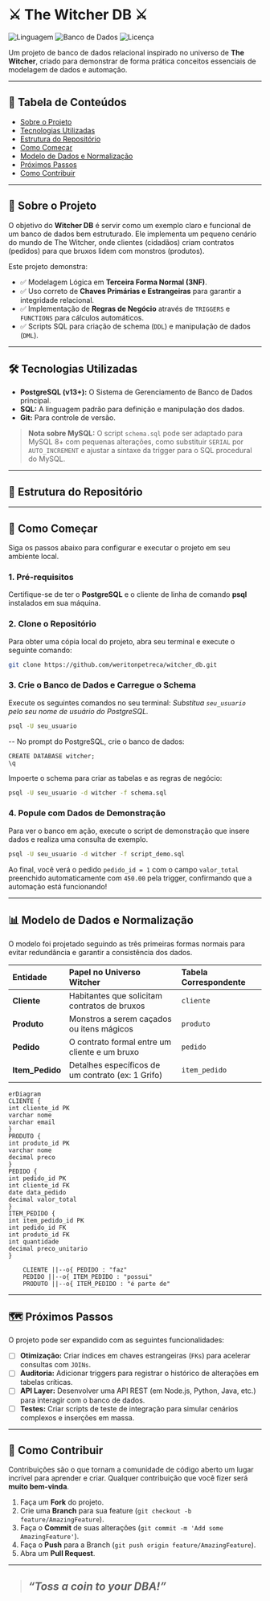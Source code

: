 # ⚔️ The Witcher DB ⚔️

![Linguagem](https://img.shields.io/badge/Linguagem-SQL-blue?style=for-the-badge)
![Banco de Dados](https://img.shields.io/badge/Banco_de_Dados-PostgreSQL-blue?style=for-the-badge&logo=postgresql)
![Licença](https://img.shields.io/badge/Licença-MIT-green?style=for-the-badge)

Um projeto de banco de dados relacional inspirado no universo de **The Witcher**, criado para demonstrar de forma prática conceitos essenciais de modelagem de dados e automação.

---

## 📜 Tabela de Conteúdos

- [Sobre o Projeto](#-sobre-o-projeto)
- [Tecnologias Utilizadas](#-tecnologias-utilizadas)
- [Estrutura do Repositório](#-estrutura-do-repositório)
- [Como Começar](#-como-começar)
- [Modelo de Dados e Normalização](#-modelo-de-dados-e-normalização)
- [Próximos Passos](#-próximos-passos)
- [Como Contribuir](#-como-contribuir)

---

## 🎯 Sobre o Projeto

O objetivo do **Witcher DB** é servir como um exemplo claro e funcional de um banco de dados bem estruturado. Ele implementa um pequeno cenário do mundo de The Witcher, onde clientes (cidadãos) criam contratos (pedidos) para que bruxos lidem com monstros (produtos).

Este projeto demonstra:
*   ✅ Modelagem Lógica em **Terceira Forma Normal (3NF)**.
*   ✅ Uso correto de **Chaves Primárias e Estrangeiras** para garantir a integridade relacional.
*   ✅ Implementação de **Regras de Negócio** através de `TRIGGERS` e `FUNCTIONS` para cálculos automáticos.
*   ✅ Scripts SQL para criação de schema (`DDL`) e manipulação de dados (`DML`).

---

## 🛠️ Tecnologias Utilizadas

*   **PostgreSQL (v13+):** O Sistema de Gerenciamento de Banco de Dados principal.
*   **SQL:** A linguagem padrão para definição e manipulação dos dados.
*   **Git:** Para controle de versão.

> **Nota sobre MySQL:** O script `schema.sql` pode ser adaptado para MySQL 8+ com pequenas alterações, como substituir `SERIAL` por `AUTO_INCREMENT` e ajustar a sintaxe da trigger para o SQL procedural do MySQL.

---

## 📁 Estrutura do Repositório

---

## 🚀 Como Começar

Siga os passos abaixo para configurar e executar o projeto em seu ambiente local.

### 1. Pré-requisitos
Certifique-se de ter o **PostgreSQL** e o cliente de linha de comando **psql** instalados em sua máquina.

### 2. Clone o Repositório
Para obter uma cópia local do projeto, abra seu terminal e execute o seguinte comando:
```bash
git clone https://github.com/weritonpetreca/witcher_db.git
```

### 3. Crie o Banco de Dados e Carregue o Schema
Execute os seguintes comandos no seu terminal:
*Substitua `seu_usuario` pelo seu nome de usuário do PostgreSQL.*

```bash
psql -U seu_usuario
``` 
-- No prompt do PostgreSQL, crie o banco de dados:
```
CREATE DATABASE witcher;
\q
```
Impoerte o schema para criar as tabelas e as regras de negócio:
```bash
psql -U seu_usuario -d witcher -f schema.sql
```

### 4. Popule com Dados de Demonstração
Para ver o banco em ação, execute o script de demonstração que insere dados e realiza uma consulta de exemplo.
```bash
psql -U seu_usuario -d witcher -f script_demo.sql
```
Ao final, você verá o pedido `pedido_id = 1` com o campo `valor_total` preenchido automaticamente com `450.00` pela trigger, confirmando que a automação está funcionando!

---

## 📊 Modelo de Dados e Normalização

O modelo foi projetado seguindo as três primeiras formas normais para evitar redundância e garantir a consistência dos dados.

| Entidade | Papel no Universo Witcher | Tabela Correspondente |
|:---|:---|:---|
| **Cliente** | Habitantes que solicitam contratos de bruxos | `cliente` |
| **Produto** | Monstros a serem caçados ou itens mágicos | `produto` |
| **Pedido** | O contrato formal entre um cliente e um bruxo | `pedido` |
| **Item_Pedido**| Detalhes específicos de um contrato (ex: 1 Grifo) | `item_pedido` |

```mermaid
erDiagram
CLIENTE {
int cliente_id PK
varchar nome
varchar email
}
PRODUTO {
int produto_id PK
varchar nome
decimal preco
}
PEDIDO {
int pedido_id PK
int cliente_id FK
date data_pedido
decimal valor_total
}
ITEM_PEDIDO {
int item_pedido_id PK
int pedido_id FK
int produto_id FK
int quantidade
decimal preco_unitario
}

    CLIENTE ||--o{ PEDIDO : "faz"
    PEDIDO ||--o{ ITEM_PEDIDO : "possui"
    PRODUTO ||--o{ ITEM_PEDIDO : "é parte de"
```
---

## 🗺️ Próximos Passos

O projeto pode ser expandido com as seguintes funcionalidades:

- [ ] **Otimização:** Criar índices em chaves estrangeiras (`FKs`) para acelerar consultas com `JOINs`.
- [ ] **Auditoria:** Adicionar triggers para registrar o histórico de alterações em tabelas críticas.
- [ ] **API Layer:** Desenvolver uma API REST (em Node.js, Python, Java, etc.) para interagir com o banco de dados.
- [ ] **Testes:** Criar scripts de teste de integração para simular cenários complexos e inserções em massa.

---

## 🙌 Como Contribuir

Contribuições são o que tornam a comunidade de código aberto um lugar incrível para aprender e criar. Qualquer contribuição que você fizer será **muito bem-vinda**.

1.  Faça um **Fork** do projeto.
2.  Crie uma **Branch** para sua feature (`git checkout -b feature/AmazingFeature`).
3.  Faça o **Commit** de suas alterações (`git commit -m 'Add some AmazingFeature'`).
4.  Faça o **Push** para a Branch (`git push origin feature/AmazingFeature`).
5.  Abra um **Pull Request**.

---

> ## _“Toss a coin to your DBA!”_
